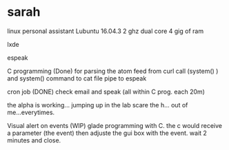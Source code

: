 # sarah
linux personal assistant
Lubuntu 16.04.3
2 ghz dual core
4 gig of ram

lxde

espeak

C programming (Done)
   for parsing the atom feed from curl call (system() )
   and system() command to cat file pipe to espeak
   
cron job (DONE)
   check email and speak (all within C prog. each 20m)

the alpha is working...
jumping up in the lab scare the h... out of me...everytimes.

Visual alert on events (WIP)
   glade programming with C.
   the c would receive a parameter (the event)
   then adjuste the gui box with the event.
   wait 2 minutes and close.


